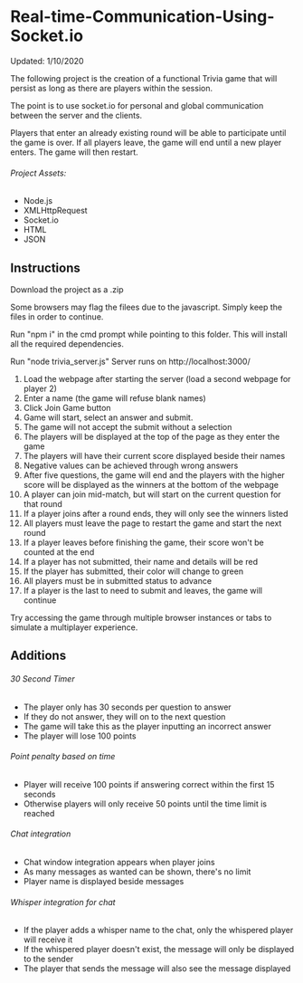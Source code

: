 # Real-time-Communication-Using-Socket.io

Updated: 1/10/2020

The following project is the creation of a functional Trivia game that will
persist as long as there are players within the session.

The point is to use socket.io for personal and global communication
between the server and the clients.

Players that enter an already existing round will be able to participate until
the game is over. If all players leave, the game will end until a new
player enters. The game will then restart.

###### Project Assets:

- Node.js
- XMLHttpRequest
- Socket.io
- HTML
- JSON

## Instructions

Download the project as a .zip

Some browsers may flag the filees due to the javascript. Simply keep the files in order to continue.

Run "npm i" in the cmd prompt while pointing to this folder. This will install all the required dependencies.

Run "node trivia_server.js"
Server runs on http://localhost:3000/

1. Load the webpage after starting the server (load a second webpage for player 2)
2. Enter a name (the game will refuse blank names)
3. Click Join Game button
4. Game will start, select an answer and submit.
5. The game will not accept the submit without a selection
6. The players will be displayed at the top of the page as they enter the game
7. The players will have their current score displayed beside their names
8. Negative values can be achieved through wrong answers
9. After five questions, the game will end and the players with the higher score will be displayed as the winners at the bottom of the webpage
10. A player can join mid-match, but will start on the current question for that round
11. If a player joins after a round ends, they will only see the winners listed
12. All players must leave the page to restart the game and start the next round
13. If a player leaves before finishing the game, their score won't be counted at the end
14. If a player has not submitted, their name and details will be red
15. If the player has submitted, their color will change to green
16. All players must be in submitted status to advance
17. If a player is the last to need to submit and leaves, the game will continue

Try accessing the game through multiple browser instances or tabs to simulate a multiplayer experience. 

## Additions

###### 30 Second Timer
  - The player only has 30 seconds per question to answer
  - If they do not answer, they will on to the next question
  - The game will take this as the player inputting an incorrect answer
  - The player will lose 100 points

###### Point penalty based on time
  - Player will receive 100 points if answering correct within the first 15 seconds
  - Otherwise players will only receive 50 points until the time limit is reached

###### Chat integration
  - Chat window integration appears when player joins
  - As many messages as wanted can be shown, there's no limit
  - Player name is displayed beside messages

###### Whisper integration for chat
  - If the player adds a whisper name to the chat, only the whispered player will receive it
  - If the whispered player doesn't exist, the message will only be displayed to the sender
  - The player that sends the message will also see the message displayed
